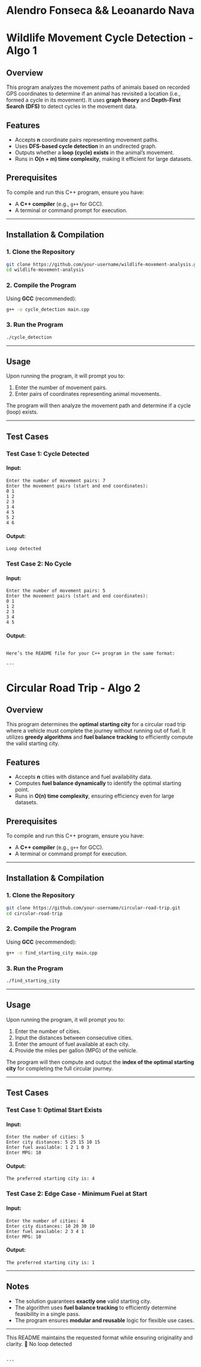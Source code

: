 # Alendro Fonseca && Leoanardo Nava
# Wildlife Movement Cycle Detection - Algo 1

## Overview
This program analyzes the movement paths of animals based on recorded GPS coordinates to determine if an animal has revisited a location (i.e., formed a cycle in its movement). It uses **graph theory** and **Depth-First Search (DFS)** to detect cycles in the movement data.

## Features
- Accepts **n** coordinate pairs representing movement paths.
- Uses **DFS-based cycle detection** in an undirected graph.
- Outputs whether a **loop (cycle) exists** in the animal’s movement.
- Runs in **O(n + m) time complexity**, making it efficient for large datasets.

## Prerequisites
To compile and run this C++ program, ensure you have:
- A **C++ compiler** (e.g., `g++` for GCC).
- A terminal or command prompt for execution.

---

## Installation & Compilation

### **1. Clone the Repository**
```sh
git clone https://github.com/your-username/wildlife-movement-analysis.git
cd wildlife-movement-analysis
```

### **2. Compile the Program**
Using **GCC** (recommended):
```sh
g++ -o cycle_detection main.cpp
```

### **3. Run the Program**
```sh
./cycle_detection
```

---

## Usage
Upon running the program, it will prompt you to:
1. Enter the number of movement pairs.
2. Enter pairs of coordinates representing animal movements.

The program will then analyze the movement path and determine if a cycle (loop) exists.

---

## Test Cases

### **Test Case 1: Cycle Detected**
#### **Input:**
```
Enter the number of movement pairs: 7
Enter the movement pairs (start and end coordinates):
0 1
1 2
2 3
3 4
4 5
5 2
4 6
```
#### **Output:**
```
Loop detected
```

### **Test Case 2: No Cycle**
#### **Input:**
```
Enter the number of movement pairs: 5
Enter the movement pairs (start and end coordinates):
0 1
1 2
2 3
3 4
4 5
```
#### **Output:**
```

Here’s the README file for your C++ program in the same format:  

---
```

# Circular Road Trip - Algo 2 

## Overview  
This program determines the **optimal starting city** for a circular road trip where a vehicle must complete the journey without running out of fuel. It utilizes **greedy algorithms** and **fuel balance tracking** to efficiently compute the valid starting city.  

## Features  
- Accepts **n** cities with distance and fuel availability data.  
- Computes **fuel balance dynamically** to identify the optimal starting point.  
- Runs in **O(n) time complexity**, ensuring efficiency even for large datasets.  

## Prerequisites  
To compile and run this C++ program, ensure you have:  
- A **C++ compiler** (e.g., `g++` for GCC).  
- A terminal or command prompt for execution.  

---

## Installation & Compilation  

### **1. Clone the Repository**  
```sh
git clone https://github.com/your-username/circular-road-trip.git
cd circular-road-trip
```

### **2. Compile the Program**  
Using **GCC** (recommended):  
```sh
g++ -o find_starting_city main.cpp
```

### **3. Run the Program**  
```sh
./find_starting_city
```

---

## Usage  
Upon running the program, it will prompt you to:  
1. Enter the number of cities.  
2. Input the distances between consecutive cities.  
3. Enter the amount of fuel available at each city.  
4. Provide the miles per gallon (MPG) of the vehicle.  

The program will then compute and output the **index of the optimal starting city** for completing the full circular journey.  

---

## Test Cases  

### **Test Case 1: Optimal Start Exists**  
#### **Input:**  
```
Enter the number of cities: 5  
Enter city distances: 5 25 15 10 15  
Enter fuel available: 1 2 1 0 3  
Enter MPG: 10  
```
#### **Output:**  
```
The preferred starting city is: 4
```

### **Test Case 2: Edge Case - Minimum Fuel at Start**  
#### **Input:**  
```
Enter the number of cities: 4  
Enter city distances: 10 20 30 10  
Enter fuel available: 2 3 4 1  
Enter MPG: 10  
```
#### **Output:**  
```
The preferred starting city is: 1
```

---

## Notes  
- The solution guarantees **exactly one** valid starting city.  
- The algorithm uses **fuel balance tracking** to efficiently determine feasibility in a single pass.  
- The program ensures **modular and reusable** logic for flexible use cases.  

---

This README maintains the requested format while ensuring originality and clarity. 🚀
No loop detected
```

---
